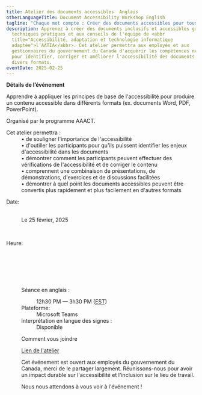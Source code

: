 ```yaml
---
title: Atelier des documents accessibles  Anglais
otherLanguageTitle: Document Accessibility Workshop English
tagline: "Chaque mot compte : Créer des documents accessibles pour tous"
description: Apprenez à créer des documents inclusifs et accessibles grâce aux
  techniques pratiques et aux conseils de l'équipe de <abbr
  title="Accessibilité, adaptation et technologie informatique
  adaptée">l’AATIA</abbr>. Cet atelier permettra aux employés et aux
  gestionnaires du gouvernement du Canada d'acquérir les compétences nécessaires
  pour identifier, corriger et améliorer l'accessibilité des documents dans
  divers formats.
eventDate: 2025-02-25
---
```

**Détails de l’événement**


Apprendre à appliquer les principes de base de l'accessibilité pour produire un contenu accessible dans différents formats (ex. documents Word, PDF, PowerPoint).

Organisé par le programme AAACT.


<dl>

<dt>Cet atelier permettra :</dt>

<dd>• de souligner l'importance de l'accessibilité</dd>

<dd>• d'outiller les participants pour qu'ils puissent identifier les enjeux d'accessibilité dans les documents</dd>

<dd>• démontrer comment les participants peuvent effectuer des vérifications de l'accessibilité et de corriger le contenu</dd>

<dd>• comprennent une combinaison de présentations, de démonstrations, d'exercices et de discussions facilitées </dd>

<dd>• démontrer à quel point les documents accessibles peuvent être convertis plus rapidement et plus facilement en d'autres formats</dd>

</dl>


<dl>

<dt>Date:</dt>

<dd class="mrgn-lft-md">
 <dl class="mrgn-lft-lg">

Le 25 février, 2025</dd>

 <dt>Heure:</dt>

 <dd class="mrgn-lft-md">
 <dl class="mrgn-lft-lg">

 <dt>Séance en anglais :</dt> 

<dd class="mrgn-lft-md">12h30 PM &mdash; 3h30 PM (<abbr
title="Heure normale de l'est">EST</abbr>)</dd> 

<dt>Plateforme:</dt> <dd class="mrgn-lft-md">Microsoft
Teams</dd> <dt>Interprétation en langue des signes :</dt> <dd
class="mrgn-lft-md">Disponible</dd>
</dl>


Comment vous joindre

[Lien de l'atelier](https://teams.microsoft.com/l/meetup-join/19%3ameeting_ZjZkN2U1ZDktNTNkNi00YTc4LWE1MjctYjA4ODRiMzQzMDUz%40thread.v2/0?context=%7b%22Tid%22%3a%22d05bc194-94bf-4ad6-ae2e-1db0f2e38f5e%22%2c%22Oid%22%3a%2257dd1933-e490-4a17-98c0-0c0176f7106a%22%7d)[](<>)

Cet événement est ouvert aux employés  du gouvernement du Canada, merci de le partager largement. Réunissons-nous pour avoir un impact durable sur l'accessibilité et l'inclusion sur le lieu de travail.

Nous nous attendons à vous voir à l'événement !
